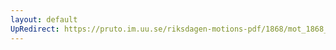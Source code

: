 ```yaml
---
layout: default
UpRedirect: https://pruto.im.uu.se/riksdagen-motions-pdf/1868/mot_1868__fk__22/mot_1868__fk__22-002.pdf
---
```

